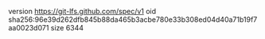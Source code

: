 version https://git-lfs.github.com/spec/v1
oid sha256:96e39d262dfb845b88da465b3acbe780e33b308ed04d40a71b19f7aa0023d071
size 6344
